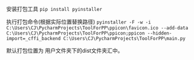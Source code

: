 安装打包工具 `pip install pyinstaller`

执行打包命令(根据实际位置替换路径) `pyinstaller -F -w -i C:\Users\CJ\PycharmProjects\ToolForPP\ppicon\favicon.ico --add-data C:\Users\CJ\PycharmProjects\ToolForPP\ppicon;ppicon --hidden-import=_cffi_backend C:\Users\CJ\PycharmProjects\ToolForPP\main.py`

默认打包位置为 用户文件夹下的dist文件夹汇中。